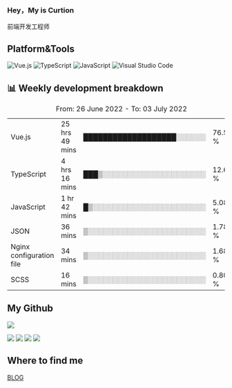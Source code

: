 ### Hey，My is Curtion
前端开发工程师
## Platform&Tools

![Vue.js](https://img.shields.io/badge/-Vue.js-4FC08D?style=flat-square&logo=Vue.js&logoColor=white)
![TypeScript](https://img.shields.io/badge/-TypeScript-007ACC?style=flat-square&logo=typescript&logoColor=white)
![JavaScript](https://img.shields.io/badge/-JavaScript-F7DF1E?style=flat-square&logo=javascript&logoColor=black)
![Visual Studio Code](https://img.shields.io/badge/-VSCode-007ACC?style=flat-square&logo=Visual-Studio-Code&logoColor=white)

## 📊 Weekly development breakdown

<!--START_SECTION:waka-->

<table><caption>From: 26 June 2022 - To: 03 July 2022</caption><tr><td>Vue.js</td><td>25 hrs 49 mins</td><td>███████████████████░░░░░░</td><td>76.51 %</td></tr><tr><td>TypeScript</td><td>4 hrs 16 mins</td><td>███▒░░░░░░░░░░░░░░░░░░░░░</td><td>12.67 %</td></tr><tr><td>JavaScript</td><td>1 hr 42 mins</td><td>█▒░░░░░░░░░░░░░░░░░░░░░░░</td><td>5.08 %</td></tr><tr><td>JSON</td><td>36 mins</td><td>▒░░░░░░░░░░░░░░░░░░░░░░░░</td><td>1.78 %</td></tr><tr><td>Nginx configuration file</td><td>34 mins</td><td>▒░░░░░░░░░░░░░░░░░░░░░░░░</td><td>1.68 %</td></tr><tr><td>SCSS</td><td>16 mins</td><td>▒░░░░░░░░░░░░░░░░░░░░░░░░</td><td>0.80 %</td></tr></table>

<!--END_SECTION:waka-->

## My Github

![](http://github-profile-summary-cards.vercel.app/api/cards/profile-details?username=curtion&theme=nord_bright)

![](http://github-profile-summary-cards.vercel.app/api/cards/stats?username=curtion&theme=nord_bright)
![](http://github-profile-summary-cards.vercel.app/api/cards/productive-time?username=curtion&theme=nord_bright&utcOffset=8)
![](http://github-profile-summary-cards.vercel.app/api/cards/repos-per-language?username=curtion&theme=nord_bright)
![](http://github-profile-summary-cards.vercel.app/api/cards/most-commit-language?username=curtion&theme=nord_bright)

## Where to find me

[BLOG](https://blog.3gxk.net)
